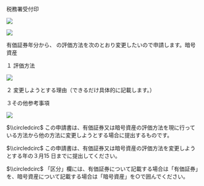 税務署受付印

![](https://www.nta.go.jp/tmp/909104c8-69b0-4a2c-9a6e-e500af06f96a/images/bd7d91a41754d4981e7fd853adff0ec948048f30300ef71f6744549ff4ea0902.jpg)

![](https://www.nta.go.jp/tmp/909104c8-69b0-4a2c-9a6e-e500af06f96a/images/6c9e36f0bdccd922e8d19b67f3adbd06b75afff5179dc7b20498f508f19b1fe5.jpg)

有価証券年分から、 の評価方法を次のとおり変更したいので申請します。暗号資産

１ 評価方法

![](https://www.nta.go.jp/tmp/909104c8-69b0-4a2c-9a6e-e500af06f96a/images/0ac9781341e9fe67d7fc4bad361207e996a92349298c12f2cd1284b6598af139.jpg)

２ 変更しようとする理由（できるだけ具体的に記載します。）

３その他参考事項

![](https://www.nta.go.jp/tmp/909104c8-69b0-4a2c-9a6e-e500af06f96a/images/65a2a00f8f4375d3f89c3758b4a4e2458e1db24f8c198b0d3d3933bd3f02e8d6.jpg)

$\\circledcirc$ この申請書は、有価証券又は暗号資産の評価方法を現に行っている方法から他の方法に変更しようとする場合に提出するものです。

$\\circledcirc$ この申請書は、有価証券又は暗号資産の評価方法を変更しようとする年の３月15 日までに提出してください。

$\\circledcirc$ 「区分」欄には、有価証券について記載する場合は「有価証券」を、暗号資産について記載する場合は「暗号資産」を○で囲んでください。